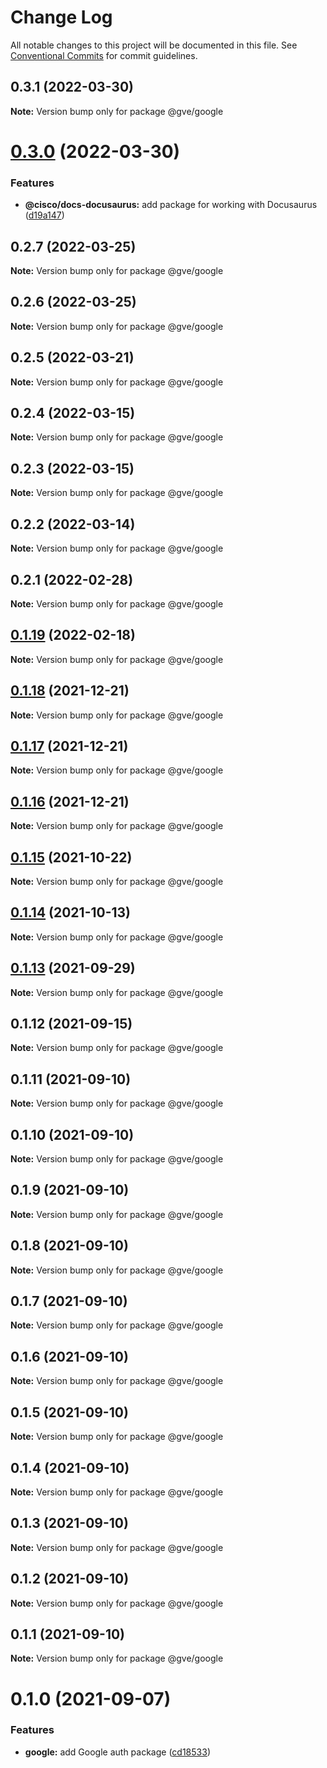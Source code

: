 # Change Log

All notable changes to this project will be documented in this file.
See [Conventional Commits](https://conventionalcommits.org) for commit guidelines.

## 0.3.1 (2022-03-30)

**Note:** Version bump only for package @gve/google





# [0.3.0](https://github.com/CiscoDevNet/essentials/compare/@gve/google@0.2.0...@gve/google@0.3.0) (2022-03-30)


### Features

* **@cisco/docs-docusaurus:** add package for working with Docusaurus ([d19a147](https://github.com/CiscoDevNet/essentials/commit/d19a1472b2dbc0f79a38d31aac9a2b2bcc8a99f1))





## 0.2.7 (2022-03-25)

**Note:** Version bump only for package @gve/google





## 0.2.6 (2022-03-25)

**Note:** Version bump only for package @gve/google





## 0.2.5 (2022-03-21)

**Note:** Version bump only for package @gve/google





## 0.2.4 (2022-03-15)

**Note:** Version bump only for package @gve/google





## 0.2.3 (2022-03-15)

**Note:** Version bump only for package @gve/google





## 0.2.2 (2022-03-14)

**Note:** Version bump only for package @gve/google





## 0.2.1 (2022-02-28)

**Note:** Version bump only for package @gve/google





## [0.1.19](https://github.com/CiscoDevNet/essentials/compare/@gve/google@0.1.18...@gve/google@0.1.19) (2022-02-18)

**Note:** Version bump only for package @gve/google





## [0.1.18](https://github.com/CiscoDevNet/essentials/compare/@gve/google@0.1.17...@gve/google@0.1.18) (2021-12-21)

**Note:** Version bump only for package @gve/google





## [0.1.17](https://github.com/CiscoDevNet/essentials/compare/@gve/google@0.1.16...@gve/google@0.1.17) (2021-12-21)

**Note:** Version bump only for package @gve/google





## [0.1.16](https://github.com/CiscoDevNet/essentials/compare/@gve/google@0.1.14...@gve/google@0.1.16) (2021-12-21)

**Note:** Version bump only for package @gve/google





## [0.1.15](https://github.com/mattnorris/essentials/compare/@gve/google@0.1.14...@gve/google@0.1.15) (2021-10-22)

**Note:** Version bump only for package @gve/google





## [0.1.14](https://github.com/mattnorris/essentials/compare/@gve/google@0.1.12...@gve/google@0.1.14) (2021-10-13)

**Note:** Version bump only for package @gve/google





## [0.1.13](https://github.com/mattnorris/essentials/compare/@gve/google@0.1.12...@gve/google@0.1.13) (2021-09-29)

**Note:** Version bump only for package @gve/google





## 0.1.12 (2021-09-15)

**Note:** Version bump only for package @gve/google





## 0.1.11 (2021-09-10)

**Note:** Version bump only for package @gve/google





## 0.1.10 (2021-09-10)

**Note:** Version bump only for package @gve/google





## 0.1.9 (2021-09-10)

**Note:** Version bump only for package @gve/google





## 0.1.8 (2021-09-10)

**Note:** Version bump only for package @gve/google





## 0.1.7 (2021-09-10)

**Note:** Version bump only for package @gve/google





## 0.1.6 (2021-09-10)

**Note:** Version bump only for package @gve/google





## 0.1.5 (2021-09-10)

**Note:** Version bump only for package @gve/google





## 0.1.4 (2021-09-10)

**Note:** Version bump only for package @gve/google





## 0.1.3 (2021-09-10)

**Note:** Version bump only for package @gve/google





## 0.1.2 (2021-09-10)

**Note:** Version bump only for package @gve/google





## 0.1.1 (2021-09-10)

**Note:** Version bump only for package @gve/google





# 0.1.0 (2021-09-07)


### Features

* **google:** add Google auth package ([cd18533](https://github.com/mattnorris/essentials/commit/cd185337daa5f2651d5d8e21eebad673de5c7f5d))
